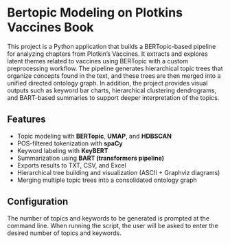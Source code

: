 # Bertopic Modeling on Plotkins Vaccines Book

This project is a Python application that builds a BERTopic-based pipeline for analyzing chapters from Plotkin’s Vaccines. It extracts and explores latent themes related to vaccines using BERTopic with a custom preprocessing workflow. The pipeline generates hierarchical topic trees that organize concepts found in the text, and these trees are then merged into a unified directed ontology graph. In addition, the project provides visual outputs such as keyword bar charts, hierarchical clustering dendrograms, and BART-based summaries to support deeper interpretation of the topics.



## Features
- Topic modeling with **BERTopic**, **UMAP**, and **HDBSCAN**  
- POS-filtered tokenization with **spaCy**  
- Keyword labeling with **KeyBERT**  
- Summarization using **BART (transformers pipeline)**  
- Exports results to TXT, CSV, and Excel  
- Hierarchical tree building and visualization (ASCII + Graphviz diagrams)  
- Merging multiple topic trees into a consolidated ontology graph  


## Configuration

The number of topics and keywords to be generated is prompted at the command line. When running the script, the user will be asked to enter the desired number of topics and keywords.





 
